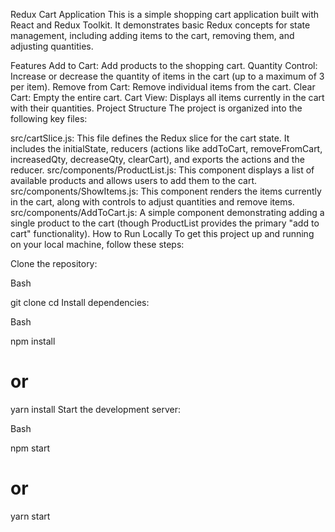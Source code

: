 

Redux Cart Application
This is a simple shopping cart application built with React and Redux Toolkit. It demonstrates basic Redux concepts for state management, including adding items to the cart, removing them, and adjusting quantities.

Features
Add to Cart: Add products to the shopping cart.
Quantity Control: Increase or decrease the quantity of items in the cart (up to a maximum of 3 per item).
Remove from Cart: Remove individual items from the cart.
Clear Cart: Empty the entire cart.
Cart View: Displays all items currently in the cart with their quantities.
Project Structure
The project is organized into the following key files:

src/cartSlice.js: This file defines the Redux slice for the cart state. It includes the initialState, reducers (actions like addToCart, removeFromCart, increasedQty, decreaseQty, clearCart), and exports the actions and the reducer.
src/components/ProductList.js: This component displays a list of available products and allows users to add them to the cart.
src/components/ShowItems.js: This component renders the items currently in the cart, along with controls to adjust quantities and remove items.
src/components/AddToCart.js: A simple component demonstrating adding a single product to the cart (though ProductList provides the primary "add to cart" functionality).
How to Run Locally
To get this project up and running on your local machine, follow these steps:

Clone the repository:

Bash

git clone <your-repository-url>
cd <your-repository-folder>
Install dependencies:

Bash

npm install
# or
yarn install
Start the development server:

Bash

npm start
# or
yarn start